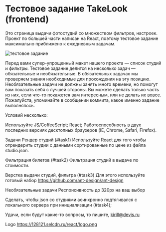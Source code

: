 # Тестовое задание TakeLook (frontend)
Это страница выдачи фотостудий со множеством фильтров, настроек. Проект по большей части написан на React, поэтому тестовое задание максимально приближено к ежедневным задачам.

![тестовое задание](https://128121.selcdn.ru/react/TL.png)

Перед вами супер-упрощенный макет нашего проекта — список студий и фильтры. Тестовое задание делится на несколько задач — обязательные и необязательные. В обязательных задачах мы проверяем знания необходимые для прохождения на эту позицию. Необязательные задачи не должны занять много времени, но помогут вам показать себя с лучшей стороны. Вы можете сделать только часть из них, если что-то покажется вам интересным, или не делать их вовсе. Пожалуйста, упоминайте в сообщении коммита, какое именно задание выполнялось.

Условий несколько:

Используйте JS/CoffeeScript;
React;
Работоспособность в двух последних версиях десктопных браузеров (IE, Chrome, Safari, Firefox).


Задачи
Рендер студий (#task1)
Используйте React для того чтобы отрендерить студии с данными сортированные по цене из файла studio.json.

Фильтрация билетов (#task2)
Фильтрация студий в выдаче по стоимости.

Верстка выдачи студий, фильтра (#task3)
Для этого используйте готовый набор https://github.com/ant-design/ant-design

Необязательные задачи
Респонсивность до 320px на ваш выбор 

Сделать, чтобы json со студиями асинхронно подтягивался с локального сервера при инициализации (#task4);

Удачи, если будут какие-то вопросы, то пишите, kirill@devjs.ru

Logo https://128121.selcdn.ru/react/logo.png
